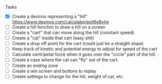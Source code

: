 Tasks

- [X] Create a desmos representing a "hill" https://www.desmos.com/calculator/eoll6e8vhe
- [ ] Create a hill function to draw a hill on a screen
- [ ] Create a "cart" that can move along the hill (constant speed)
- [ ] Create a "cat" inside that cart (easy shit)
- [ ] Create a drop off point for the cart (could just be a straight slope)
- [ ] Keep track of kinetic and potential energy to adjust for speed of the cart
- [ ] Calculate centripetal force when it goes over the "circle" part of the hill.
- [ ] Create a case where the cat can "fly" out of the cart.
- [ ] Create an ending zone
- [ ] Create a win screen and buttons to replay
- [ ] Create settings to change for the hill, weight of cat, etc.
